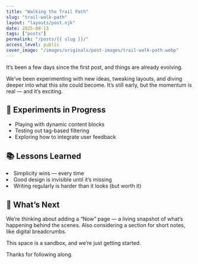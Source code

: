 ```yaml
---
title: "Walking the Trail Path"
slug: "trail-walk-path"
layout: "layouts/post.njk"
date: 2025-08-13
tags: ["posts"]
permalink: "/posts/{{ slug }}/"
access_level: public
cover_image: "/images/originals/post-images/trail-walk-path.webp"
---
```



<p>It’s been a few days since the first post, and things are already evolving.</p>

<p>We’ve been experimenting with new ideas, tweaking layouts, and diving deeper into what this site could become. It’s still early, but the momentum is real — and it’s exciting.</p>

<h2>🧪 Experiments in Progress</h2>
<ul> 
    <li>Playing with dynamic content blocks</li>
    <li>Testing out tag-based filtering</li>
<li>Exploring how to integrate user feedback</li>
</ul>

<h2>📚 Lessons Learned</h2>
<li>Simplicity wins — every time</li>
<li>Good design is invisible until it’s missing</li>
<li>Writing regularly is harder than it looks (but worth it)</li>
</ul>

<h2>🌱 What’s Next</h2>
<p>We’re thinking about adding a “Now” page — a living snapshot of what’s happening behind the scenes. Also considering a section for short notes, like digital breadcrumbs.</p>

<p>This space is a sandbox, and we’re just getting started.</p>

<p>Thanks for following along.</p>